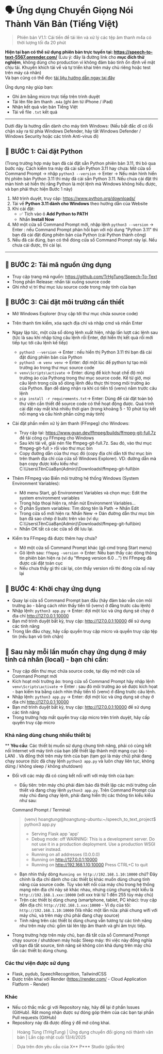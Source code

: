 # 🗣️ Ứng dụng Chuyển Giọng Nói Thành Văn Bản (Tiếng Việt)

> Phiên bản V1.1: Cải tiến để tải lên và xử lý các tệp âm thanh m4a có thời lượng tối đa 20 phút


<b>Hiện tại bạn có thể sử dụng phiên bản trực tuyến tại: https://speech-to-text-5567.onrender.com/</b> (Lưu ý: đây là đường link cho <b> mục đích thử nghiệm</b>, không dùng cho production vì không đảm bảo tính ổn định về mặt chịu tải. Khuyến khích tải về và tự triển khai trên máy chủ riêng hoặc test trên máy cá nhân)<br>
Và bạn cũng có thể đọc <a href="https://hackmd.io/@trhgtung/speech-to-text-trhgtung" target="_blank">tài liệu hướng dẫn ngay tại đây</a><br>

Ứng dụng này giúp bạn:
- Ghi âm bằng micro trực tiếp trên trình duyệt
- Tải lên file âm thanh `.m4a` (ghi âm từ iPhone / iPad)
- Nhận kết quả văn bản Tiếng Việt
- Tải về file `.txt` kết quả

---
Dưới đây là hướng dẫn dành cho máy tính Windows:
(Nếu bất đắc dĩ có lỗi chặn xảy ra từ phía Windows Defender, hãy tắt Windows Defender / Windows Security hoặc các trình Anti-virus đi)

## 🧩 BƯỚC 1: Cài đặt Python

(Trong trường hợp máy bạn đã cài đặt sẵn Python phiên bản 3.11, thì bỏ qua bước này. Cách kiểm tra máy đã cài sẵn Python 3.11 hay chưa: Mở cửa sổ Command Prompt -> nhập `python3 --version` -> Enter -> Nếu màn hình hiển thị phiên bản Python 3.11 thì máy đã cài sẵn Python 3.11. Nếu chưa cài đặt thì màn hình sẽ hiển thị rằng Python là một lệnh mà Windows không hiểu được, và bạn phải thực hiện Bước 1 này)

1. Mở trình duyệt, truy cập: https://www.python.org/downloads/
2. Tải về **Python 3.11 dành cho Windows** theo hướng dẫn của Website
3. Khi cài đặt:
   - ✅ Tích vào ô **Add Python to PATH**
   - Nhấn **Install Now**
4. Mở một cửa sổ Command Prompt mới, nhập lệnh `python3 --version` -> Enter : nếu Command Prompt phản hồi bạn với nội dung "Python 3.11" thì bạn đã cài đặt đúng phiên bản của Python (cài Python thành công)
5. Nếu đã cài đúng, bạn có thể đóng cửa sổ Command Prompt này lại. Nếu chưa cài được, thì cài lại.

---

## 🧩 BƯỚC 2: Tải mã nguồn ứng dụng


- Truy cập trang mã nguồn: https://github.com/TrHgTung/Speech-To-Text
- Trong phần Release: nhấn tải xuống source code
- Ghi nhớ vị trí thư mục lưu source code trong máy tính của bạn


## 🧩 BƯỚC 3: Cài đặt môi trường cần thiết

- Mở Windows Explorer (truy cập tới thư mục chứa source code)
- Trên thanh tìm kiếm, xóa sạch địa chỉ và nhập cmd và nhấn Enter
- Ngay lập tức, một cửa sổ dòng lệnh xuất hiện, nhập lần lượt các lệnh sau (tức là sau khi nhập từng câu lệnh rồi Enter, đợi hiển thị kết quả rồi mới tiếp tục tới câu lệnh kế tiếp)
    + `python3 --version` -> Enter : nếu hiển thị Python 3.11 thì bạn đã cài đặt đúng phiên bản của Python
    + `python3 -m venv venv` -> Enter: đợi một lúc để python tự tạo môi trường ảo trong thư mục source code
    + `venv\Scripts\activate` -> Enter: dùng để kích hoạt chế độ môi trường ảo của Pythong trong thư mục source code. Kể từ giờ, mọi câu lệnh trong cửa sổ dòng lệnh đều thực thi trong môi trường ảo của Python. Bạn dễ dàng nhận ra khi có tiền tố (venv) nằm trước câu lệnh
    + `pip install -r requirements.txt`-> Enter: Dùng để cài đặt toàn bộ thư viện cần thiết để source code có thể hoạt động được. Quá trình cài đặt này mất khá nhiều thời gian (trong khoảng 5 - 10 phút tùy kết nối mạng và cấu hình phần cứng máy tính)

- Cài đặt phần mềm xử lý âm thanh (FFmpeg) cho Windows:
    + Truy cập tại: https://www.gyan.dev/ffmpeg/builds/ffmpeg-git-full.7z để tải công cụ FFmpeg cho Windows
    + Sau khi tải về, giải nén file ffmpeg-git-full.7z. Sau đó, vào thư mục ffmpeg-git-full > rồi vào thư mục bin
    + Copy đường dẫn của thư mục đó (copy địa chỉ dẫn tới thư mục bin trên thanh địa chỉ của cửa sổ Windows Explorer). VD: đường dẫn mà bạn copy được kiểu kiểu như: C:\Users\TênCủaBạn(Admin)\Downloads\ffmpeg-git-full\bin


- Thêm FFmpeg vào Biến môi trường hệ thống Windows (System Environment Variables):
    + Mở menu Start, gõ Environment Variables và chọn mục: Edit the system environment variables
    + Trong hộp thoại hiện ra, nhấn nút Environment Variables...
    + Ở phần System variables: Tìm dòng tên là Path → Nhấn Edit
    + Trong cửa sổ mới hiện ra: Nhấn New -> Dán đường dẫn thư mục bin bạn đã sao chép ở bước trên vào
    (ví dụ:  C:\Users\TênCủaBạn(Admin)\Downloads\ffmpeg-git-full\bin)
    + Nhấn OK tất cả các cửa sổ để lưu lại.


- Kiểm tra FFmpeg đã được thêm hay chưa?
    + Mở một cửa sổ Command Prompt khác (gõ cmd trong Start menu)
    + Gõ lệnh sau: `ffmpeg -version` -> Enter: Nếu bạn thấy các dòng thông tin phiên bản hiện ra (ví dụ "ffmpeg version 6.0 ...") thì FFmpeg đã được cài đặt toàn cục
    + Nếu chưa thấy gì thì cài lại, còn thấy version rồi thì đóng cửa sổ này lại

## 🧩 BƯỚC 4: Khởi chạy ứng dụng
- Quay lại cửa sổ Command Prompt ban đầu (hãy đảm bảo vẫn còn môi trường ảo - bằng cách nhìn thấy tiền tố (venv) ở đằng trước câu lệnh)
- Nhập lệnh: `python3 app.py` -> Enter: đợi một lúc và ứng dụng sẽ chạy ở địa chỉ http://127.0.0.1:10000
- Bạn mở trình duyệt bất kỳ, truy cập: http://127.0.0.1:10000 để sử dụng các tính năng
- Trong lần đầu chạy, hãy cấp quyền truy cập micro và quyền truy cập tệp tin (nếu bạn vô tình chặn)

## 🧩 Sau này mỗi lần muốn chạy ứng dụng ở máy tính cá nhân (local) - bạn chỉ cần:
- Truy cập đến thư mục chứa source code, tại đây mở một cửa sổ Command Prompt mới
- Kích hoạt môi trường ảo: trong cửa sổ Command Prompt hãy nhập lệnh `venv\Scripts\activate` -> Enter : sau đó môi trường ảo sẽ được kích họat - bạn kiểm tra bằng cách nhìn thấy tiền tố (venv) ở đằng trước câu lệnh.
- Nhập lệnh: `python3 app.py` -> Enter: đợi một lúc và ứng dụng sẽ chạy ở địa chỉ http://127.0.0.1:10000
- Bạn mở trình duyệt bất kỳ, truy cập: http://127.0.0.1:10000 để sử dụng các tính năng
- Trong trường hợp mất quyền truy cập micro trên trình duyệt, hãy cấp quyền truy cập micro

### Khả năng dùng chung nhiều thiết bị
** <b>Yêu cầu</b>: Các thiết bị muốn sử dụng chung tính năng, phải có cùng kết nối Internet với máy tính của bạn (để thiết lập thành một mạng cục bộ - LAN) . Và đồng thời trên máy tính của bạn (tạm gọi là máy chủ) phải đang chạy source (tức đã chạy lệnh `python3 app.py` và luôn chạy liên tục, không dừng / không sleep / không shutdown)
- Đối với các máy đã có cùng kết nối wifi với máy tính của bạn:
    - Đầu tiên: trên máy chủ phải đảm bảo đã thiết lập các môi trường cần thiết và đang chạy lệnh `python3 app.py`. Trên Command Prompt của máy chủ đang chạy lệnh, phải đang hiển thị các thông tin kiểu kiểu như sau:
    
    Command Prompt / Terminal:
    > (venv) hoangtung@hoangtung-ubuntu:~/speech_to_text_project$ python3 app.py 
    > * Serving Flask app 'app'
    > * Debug mode: off
    > WARNING: This is a development server. Do not use it in a production deployment. Use a production WSGI server instead.
    > * Running on all addresses (0.0.0.0)
    > * Running on http://127.0.0.1:10000
    > * Running on http://192.168.1.10:10000
    > Press CTRL+C to quit
    - Bạn nhìn thấy dòng `Running on http://192.168.1.10:10000` chứ? Đây chính là địa chỉ dành cho các thiết bị khác muốn dùng chung tính năng của source code. Tùy vào kết nối của máy chủ trong hệ thống mạng nên địa chỉ này sẽ khác nhau, nhưng cùng chung một kiểu là `http://192.168.1.xxx:10000` (với xxx trải từ 1 đến 255 tùy máy chủ)
    - Trên các thiết bị dùng chung (smartphone, tablet, PC khác): truy cập đến địa chỉ: `http://192.168.1.xxx:10000` - Ví dụ của tôi: `http://192.168.1.10:10000` (Và nhắc một lần nữa: phải chung wifi với máy chủ, và trên máy chủ phải đang chạy source)
    - Tính năng trên các thiết bị dùng chung vẫn tương tự các tính năng như trên máy chủ: gồm tải lên tệp âm thanh và ghi âm trực tiếp.

- Trong trường hợp trên máy chủ, bạn đã tắt cửa sổ Command Prompt chạy source / shutdown máy hoặc Sleep máy: thì việc này đồng nghĩa với bạn đã tắt source, tính năng sẽ không còn khả dụng trên máy chủ lẫn các thiết bị dùng chung.

### Các thư viện được sử dụng
- Flask, pydub, SpeechRecognition, TailwindCSS
- Được triển khai với Render (https://render.com/ - Cloud Application Flatform - Render)

### Khác
- Nếu có thắc mắc gì với Repository này, hãy để lại ở phần Issues (GitHub). Rất mong nhận được sự đóng góp thêm của các bạn tại phần Pull requests (GitHub)
- Repository này đã được đồng ý để mở công khai.

> Hoàng Tùng (TrHgTung) | Ứng dụng chuyển đổi giọng nói thành văn bản | Lần cập nhật cuối 13/4/2025

> Dựa trên đơn yêu cầu của X** P*** Studio (giấu tên)